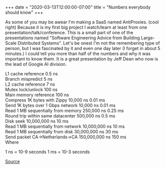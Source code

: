 +++
date = "2020-03-13T12:00:00-07:00"
title = "Numbers everybody should know"
+++

As some of you may be awear I'm making a SaaS named AntiProxies. (cool right) Because it is my first big project I watch/learn at least from one presentation/talk/conference. This is a small part of one of the presentations named "Software Engineering Advice from Building Large-Scale Distributed Systems". Let's be onest I'm not the remembering type of person, but I was fascinated by it and even one day later (I forget in about 5 minutes.) I could tell you more than half of the numbers and why it was important to know them. It is a great presentation by Jeff Dean who now is the lead of Google AI division.

L1 cache reference	0.5 ns  
Branch mispredict	5 ns  
L2 cache reference	7 ns  
Mutex lock/unlock	100 ns  
Main memory reference	100 ns  
Compress 1K bytes with Zippy	10,000 ns	0.01 ms  
Send 1K bytes over 1 Gbps network	10,000 ns	0.01 ms  
Read 1 MB sequentially from memory	250,000 ns	0.25 ms  
Round trip within same datacenter	500,000 ns	0.5 ms  
Disk seek	10,000,000 ns	10 ms  
Read 1 MB sequentially from network	10,000,000 ns	10 ms  
Read 1 MB sequentially from disk	30,000,000 ns	30 ms  
Send packet CA->Netherlands->CA	150,000,000 ns	150 ms  
Where

1 ns = 10-9 seconds
1 ms = 10-3 seconds

[Source](http://brenocon.com/dean_perf.html)